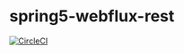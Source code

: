 # spring5-webflux-rest
[![CircleCI](https://dl.circleci.com/status-badge/img/gh/BartekSmalec/spring5-webflux-rest/tree/main.svg?style=svg)](https://dl.circleci.com/status-badge/redirect/gh/BartekSmalec/spring5-webflux-rest/tree/main)